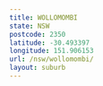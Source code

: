 ```yaml
---
title: WOLLOMOMBI
state: NSW
postcode: 2350
latitude: -30.493397
longitude: 151.906153
url: /nsw/wollomombi/
layout: suburb
---
```

